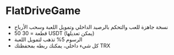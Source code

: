 # FlatDriveGame
- نسخة جاهزة للعب والتحكم بالرصيد الداخلي وتمويل اللعبة وسحب الأرباح
- 50 قطعة = 30 USDT (يمكن تعديلها)
- الرسوم 5% تذهب لتمويل اللعبة
- كل شيء داخلي، يمكنك ربطه بمحفظتك TRX

